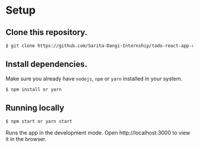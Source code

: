 # Setup

## Clone this repository.
```bash
$ git clone https://github.com/Sarita-Dangi-Internship/todo-react-app-client.git
```
## Install dependencies.
Make sure you already have `nodejs`, `npm` or `yarn` installed in your system.
```bash
$ npm install or yarn
```
<!-- Make a copy of `.env.example` as `.env` file for environment variables.
```bash
$ cp .env.example .env
```
## Configure your .env file with
```
REACT_APP_GOOGLE_CLIENT_ID = <CLIENTID> //Keep same client id in both backend and frontend. Backend constant in .env keep: GOOGLE_CLIENT_ID:<CLIENTID>
REACT_APP_API_BASE_URI =http://localhost:8000/api/
```
 -->
## Running locally
```bash
$ npm start or yarn start
```
Runs the app in the development mode.
Open http://localhost:3000 to view it in the browser.

